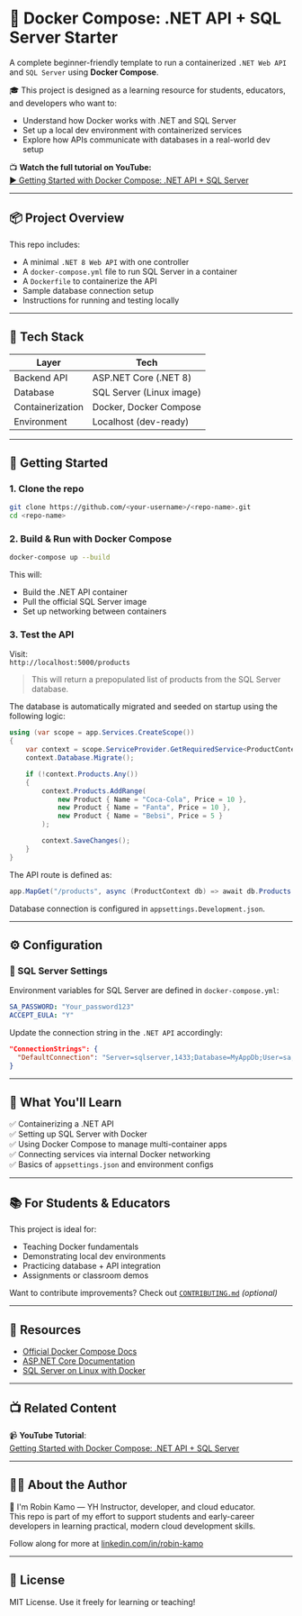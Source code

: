 # 🐳 Docker Compose: .NET API + SQL Server Starter

A complete beginner-friendly template to run a containerized `.NET Web API` and `SQL Server` using **Docker Compose**.

🎓 This project is designed as a learning resource for students, educators, and developers who want to:
- Understand how Docker works with .NET and SQL Server
- Set up a local dev environment with containerized services
- Explore how APIs communicate with databases in a real-world dev setup

📺 **Watch the full tutorial on YouTube:**  
[▶️ Getting Started with Docker Compose: .NET API + SQL Server](https://youtu.be/ocMwNAt3-G0)

---

## 📦 Project Overview

This repo includes:
- A minimal `.NET 8 Web API` with one controller
- A `docker-compose.yml` file to run SQL Server in a container
- A `Dockerfile` to containerize the API
- Sample database connection setup
- Instructions for running and testing locally

---

## 🧱 Tech Stack

| Layer          | Tech                 |
|----------------|----------------------|
| Backend API    | ASP.NET Core (.NET 8)|
| Database       | SQL Server (Linux image) |
| Containerization | Docker, Docker Compose |
| Environment    | Localhost (dev-ready) |

---

## 🚀 Getting Started

### 1. Clone the repo

```bash
git clone https://github.com/<your-username>/<repo-name>.git
cd <repo-name>
```

### 2. Build & Run with Docker Compose

```bash
docker-compose up --build
```

This will:
- Build the .NET API container
- Pull the official SQL Server image
- Set up networking between containers

### 3. Test the API

Visit:  
`http://localhost:5000/products`

> This will return a prepopulated list of products from the SQL Server database.

The database is automatically migrated and seeded on startup using the following logic:

```csharp
using (var scope = app.Services.CreateScope()) 
{ 
    var context = scope.ServiceProvider.GetRequiredService<ProductContext>();
    context.Database.Migrate();

    if (!context.Products.Any())
    {
        context.Products.AddRange(
            new Product { Name = "Coca-Cola", Price = 10 },
            new Product { Name = "Fanta", Price = 10 },
            new Product { Name = "Bebsi", Price = 5 }
        );

        context.SaveChanges();
    }
}
```

The API route is defined as:

```csharp
app.MapGet("/products", async (ProductContext db) => await db.Products.ToListAsync());
```

Database connection is configured in `appsettings.Development.json`.


---

## ⚙️ Configuration

### 🔑 SQL Server Settings

Environment variables for SQL Server are defined in `docker-compose.yml`:

```yaml
SA_PASSWORD: "Your_password123"
ACCEPT_EULA: "Y"
```

Update the connection string in the `.NET API` accordingly:

```json
"ConnectionStrings": {
  "DefaultConnection": "Server=sqlserver,1433;Database=MyAppDb;User=sa;Password=Your_password123;"
}
```

---

## 🧠 What You'll Learn

✅ Containerizing a .NET API  
✅ Setting up SQL Server with Docker  
✅ Using Docker Compose to manage multi-container apps  
✅ Connecting services via internal Docker networking  
✅ Basics of `appsettings.json` and environment configs

---

## 📚 For Students & Educators

This project is ideal for:
- Teaching Docker fundamentals
- Demonstrating local dev environments
- Practicing database + API integration
- Assignments or classroom demos

Want to contribute improvements? Check out [`CONTRIBUTING.md`](CONTRIBUTING.md) *(optional)*

---

## 🔗 Resources

- [Official Docker Compose Docs](https://docs.docker.com/compose/)
- [ASP.NET Core Documentation](https://learn.microsoft.com/en-us/aspnet/core/)
- [SQL Server on Linux with Docker](https://learn.microsoft.com/en-us/sql/linux/)

---

## 📺 Related Content

📹 **YouTube Tutorial**:  
[Getting Started with Docker Compose: .NET API + SQL Server](https://youtu.be/ocMwNAt3-G0)

---

## 🧑‍💻 About the Author

👋 I'm Robin Kamo — YH Instructor, developer, and cloud educator.  
This repo is part of my effort to support students and early-career developers in learning practical, modern cloud development skills.

Follow along for more at [linkedin.com/in/robin-kamo](https://www.linkedin.com/in/robin-kamo)

---

## 🪪 License

MIT License. Use it freely for learning or teaching!
